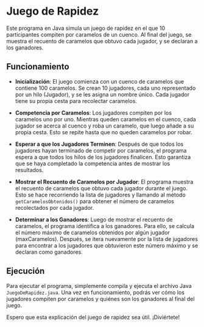 # Juego de Rapidez

Este programa en Java simula un juego de rapidez en el que 10 participantes compiten por caramelos de un cuenco. Al final del juego, se muestra el recuento de caramelos que obtuvo cada jugador, y se declaran a los ganadores.

## Funcionamiento

- **Inicialización**: El juego comienza con un cuenco de caramelos que contiene 100 caramelos. Se crean 10 jugadores, cada uno representado por un hilo (Jugador), y se les asigna un nombre único. Cada jugador tiene su propia cesta para recolectar caramelos.

- **Competencia por Caramelos**: Los jugadores compiten por los caramelos uno por uno. Mientras queden caramelos en el cuenco, cada jugador se acerca al cuenco y roba un caramelo, que luego añade a su propia cesta. Esto se repite hasta que no queden caramelos por robar.

- **Esperar a que los Jugadores Terminen**: Después de que todos los jugadores hayan terminado de competir por caramelos, el programa espera a que todos los hilos de los jugadores finalicen. Esto garantiza que se haya completado la competencia antes de mostrar los resultados.

- **Mostrar el Recuento de Caramelos por Jugador**: El programa muestra el recuento de caramelos que obtuvo cada jugador durante el juego. Esto se hace recorriendo la lista de jugadores y llamando al método `getCaramelosObtenidos()` para obtener el número de caramelos recolectados por cada jugador.

- **Determinar a los Ganadores**: Luego de mostrar el recuento de caramelos, el programa identifica a los ganadores. Para ello, se calcula el número máximo de caramelos obtenidos por algún jugador (maxCaramelos). Después, se itera nuevamente por la lista de jugadores para encontrar a los jugadores que obtuvieron este número máximo y se declaran como ganadores.

## Ejecución

Para ejecutar el programa, simplemente compila y ejecuta el archivo Java `JuegoDeRapidez.java`. Una vez en funcionamiento, podrás ver cómo los jugadores compiten por caramelos y quiénes son los ganadores al final del juego.

Espero que esta explicación del juego de rapidez sea útil. ¡Diviértete!


